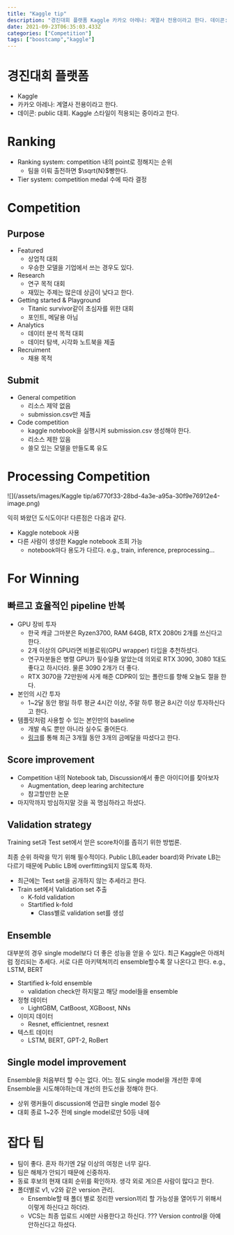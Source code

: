 ```yaml
---
title: "Kaggle tip"
description: "경진대회 플랫폼 Kaggle 카카오 아레나: 계열사 전용이라고 한다. 데이콘: public 대회. Kaggle 스타일이 적용되는 중이라고 한다.  Ranking Ranking system: competition 내의 point로 정해지는 순위   팀을 이뤄 출전하면 $"
date: 2021-09-23T06:35:03.433Z
categories: ["Competition"]
tags: ["boostcamp","kaggle"]
---
```

# 경진대회 플랫폼
- Kaggle
- 카카오 아레나: 계열사 전용이라고 한다.
- 데이콘: public 대회. Kaggle 스타일이 적용되는 중이라고 한다.

# Ranking
- Ranking system: competition 내의 point로 정해지는 순위
  - 팀을 이뤄 출전하면 $\sqrt{N}$빵한다.
- Tier system: competition medal 수에 따라 결정

# Competition
## Purpose
- Featured
  - 상업적 대회
  - 우승한 모델을 기업에서 쓰는 경우도 있다.
- Research
  - 연구 목적 대회
  - 재밌는 주제는 많은데 상금이 낮다고 한다.
- Getting started & Playground
  - Titanic survivor같이 초심자를 위한 대회
  - 포인트, 메달용 아님
- Analytics
  - 데이터 분석 목적 대회
  - 데이터 탐색, 시각화 노트북을 제출
- Recruiment
  - 채용 목적
## Submit
- General competition
  - 리소스 제약 없음
  - submission.csv만 제출
- Code competition
  - kaggle notebook을 실행시켜 submission.csv 생성해야 한다.
  - 리소스 제한 있음
  - 쓸모 있는 모델을 만들도록 유도
  
# Processing Competition
![](/assets/images/Kaggle tip/a6770f33-28bd-4a3e-a95a-30f9e76912e4-image.png)

익히 봐왔던 도식도이다! 다른점은 다음과 같다.
- Kaggle notebook 사용
- 다른 사람이 생성한 Kaggle notebook 조회 가능
  - notebook마다 용도가 다르다. e.g., train, inference, preprocessing...
  
# For Winning
## 빠르고 효율적인 pipeline 반복
  - GPU 장비 투자
    - 한국 캐글 그마분은 Ryzen3700, RAM 64GB, RTX 2080ti 2개를 쓰신다고 한다.
    - 2개 이상의 GPU라면 비블로워(GPU wrapper) 타입을 추천하셨다. 
    - 연구자분들은 병렬 GPU가 필수일줄 알았는데 의외로 RTX 3090, 3080 1대도 좋다고 하시더라. 물론 3090 2개가 더 좋다. 
    - RTX 3070을 72만원에 사게 해준 CDPR이 있는 폴란드를 향해 오늘도 절을 한다.
  - 본인의 시간 투자
    - 1~2달 동안 평일 하루 평균 4시간 이상, 주말 하루 평균 8시간 이상 투자하신다고 한다.
  - 템플릿처럼 사용할 수 있는 본인만의 baseline
    - 개발 속도 뿐만 아니라 실수도 줄어든다.
    - [링크](https://github.com/lime-robot/categories-prediction)를 통해 최근 3개월 동안 3개의 금메달을 따셨다고 한다. 
    
## Score improvement
- Competition 내의 Notebook tab, Discussion에서 좋은 아이디어를 찾아보자
  - Augmentation, deep learing architecture
  - 참고할만한 논문
- 마지막까지 방심하지말 것을 꼭 명심하라고 하셨다.

## Validation strategy
Training set과 Test set에서 얻은 score차이를 좁히기 위한 방법론.

최종 순위 하락을 막기 위해 필수적이다. Public LB(Leader board)와 Private LB는 다르기 때문에 Public LB에 overfitting되지 않도록 하자.

- 최근에는 Test set을 공개하지 않는 추세라고 한다.
- Train set에서 Validation set 추출
  - K-fold validation
  - Startified k-fold
    - Class별로 validation set를 생성
## Ensemble
대부분의 경우 single model보다 더 좋은 성능을 얻을 수 있다. 최근 Kaggle은 아래처럼 정리되는 추세다.
서로 다른 아키텍쳐끼리 ensemble할수록 잘 나온다고 한다. e.g., LSTM, BERT

- Startified k-fold ensemble
  - validation check만 하지말고 해당 model들을 ensemble
- 정형 데이터
  - LightGBM, CatBoost, XGBoost, NNs
- 이미지 데이터
  - Resnet, efficientnet, resnext
- 텍스트 데이터
  - LSTM, BERT, GPT-2, RoBert
  
## Single model improvement
Ensemble을 처음부터 할 수는 없다. 어느 정도 single model을 개선한 후에 Ensemble을 시도해야하는데 개선의 한도선을 정해야 한다.

- 상위 랭커들이 discussion에 언급한 single model 점수
- 대회 종료 1~2주 전에 single model로만 50등 내에

# 잡다 팁
- 팀이 좋다. 혼자 하기엔 2달 이상의 여정은 너무 길다.
- 팀은 해체가 안되기 때문에 신중하자.
- 동료 후보의 현재 대회 순위를 확인하자. 생각 외로 게으른 사람이 많다고 한다.
- 폴더별로 v1, v2와 같은 version 관리.
  - Ensemble할 때 폴더 별로 정리한 version끼리 할 가능성을 열어두기 위해서 이렇게 하신다고 하더라.
  - VCS는 최종 업로드 시에만 사용한다고 하신다. ??? Version control을 아예 안하신다고 하셨다.


